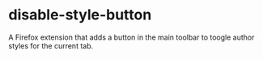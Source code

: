 disable-style-button
====================

A Firefox extension that adds a button in the main toolbar to toogle author styles for the current tab.
